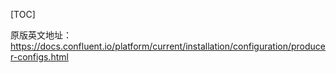 [TOC]



原版英文地址：https://docs.confluent.io/platform/current/installation/configuration/producer-configs.html

